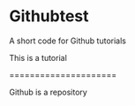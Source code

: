 # Githubtest
A short code for Github tutorials

This is a tutorial

=====================

Github is a repository
